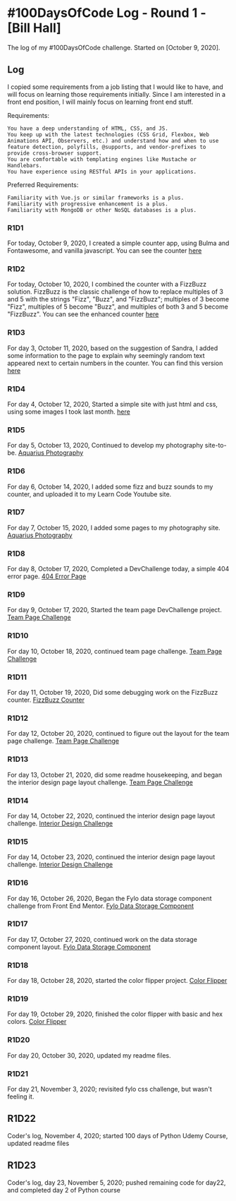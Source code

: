 # #100DaysOfCode Log - Round 1 - [Bill Hall]

The log of my #100DaysOfCode challenge. Started on [October 9, 2020].

## Log
I copied some requirements from a job listing that I would like to have, and will focus on learning those requirements initially. Since I am interested in a front end position, I will mainly focus on learning front end stuff.

Requirements:

    You have a deep understanding of HTML, CSS, and JS.
    You keep up with the latest technologies (CSS Grid, Flexbox, Web Animations API, Observers, etc.) and understand how and when to use feature detection, polyfills, @supports, and vendor-prefixes to provide cross-browser support.
    You are comfortable with templating engines like Mustache or Handlebars.
    You have experience using RESTful APIs in your applications.

Preferred Requirements:

    Familiarity with Vue.js or similar frameworks is a plus.
    Familiarity with progressive enhancement is a plus.
    Familiarity with MongoDB or other NoSQL databases is a plus.

### R1D1 
 For today, October 9, 2020, I created a simple counter app, using Bulma and Fontawesome, and vanilla javascript. You can see the counter <a href="https://codewriting.dev/100daysofcode/counter/index.html">here</a>

### R1D2

For today, October 10, 2020, I combined the counter with a FizzBuzz solution. FizzBuzz is the classic challenge of how to replace multiples of 3 and 5 with the strings "Fizz", "Buzz", and "FizzBuzz"; multiples of 3 become "Fizz", multiples of 5 become "Buzz", and multiples of both 3 and 5 become "FizzBuzz". You can see the enhanced counter <a href="https://codewriting.dev/100daysofcode/day2">here</a>

### R1D3

For day 3, October 11, 2020, based on the suggestion of Sandra, I added some information to the page to explain why seemingly random text appeared next to certain numbers in the counter. You can find this version <a href="https://codewriting.dev/100daysofcode/day3">here</a>

### R1D4

For day 4, October 12, 2020, Started a simple site with just html and css, using some images I took last month. <a href="https://codewriting.dev/100daysofcode/day4">here</a>

### R1D5

For day 5, October 13, 2020, Continued to develop my photography site-to-be. <a href="https://aquariusphotographyaz.com">Aquarius Photography</a>

### R1D6

For day 6, October 14, 2020, I added some fizz and buzz sounds to my counter, and uploaded it to my Learn Code Youtube site.

### R1D7

For day 7, October 15, 2020, I added some pages to my photography site. <a href="https://aquariusphotographyaz.com">Aquarius Photography</a>

### R1D8

For day 8, October 17, 2020, Completed a DevChallenge today, a simple 404 error page.  <a href="https://codewriting.dev/100daysofcode/day8">404 Error Page</a>

### R1D9

For day 9, October 17, 2020, Started the team page DevChallenge project. <a href="https://codewriting.dev/100daysofcode/day9">Team Page Challenge</a>

### R1D10

For day 10, October 18, 2020, continued team page challenge. <a href="https://codewriting.dev/100daysofcode/day9">Team Page Challenge</a>

### R1D11

For day 11, October 19, 2020, Did some debugging work on the FizzBuzz counter. <a href="https://codewriting.dev/100daysofcode/day3">FizzBuzz Counter</a>

### R1D12

For day 12, October 20, 2020, continued to figure out the layout for the team page challenge. <a href="https://codewriting.dev/100daysofcode/day9">Team Page Challenge</a> 

### R1D13

For day 13, October 21, 2020, did some readme housekeeping, and began the interior design page layout  challenge. <a href="https://codewriting.dev/100daysofcode/day13">Team Page Challenge</a> 

### R1D14

For day 14, October 22, 2020, continued the interior design page layout challenge. <a href="https://codewriting.dev/100daysofcode/day13">Interior Design Challenge</a> 

### R1D15

For day 14, October 23, 2020, continued the interior design page layout challenge. <a href="https://codewriting.dev/100daysofcode/day13">Interior Design Challenge</a>

### R1D16

For day 16, October 26, 2020, Began the Fylo data storage component challenge from Front End Mentor. <a href="https://www.frontendmentor.io/challenges/fylo-data-storage-component-1dZPRbV5n">Fylo Data Storage Component</a>

### R1D17

For day 17, October 27, 2020, continued work on the data storage component layout. <a href="https://www.frontendmentor.io/challenges/fylo-data-storage-component-1dZPRbV5n">Fylo Data Storage Component</a>

### R1D18

For day 18, October 28, 2020, started the color flipper project. <a href="https://codewriting.dev/100daysofcode/day18">Color Flipper</a>

### R1D19

For day 19, October 29, 2020, finished the color flipper with basic and hex colors. <a href="https://codewriting.dev/100daysofcode/day18">Color Flipper</a>

### R1D20

For day 20, October 30, 2020, updated my readme files. 

### R1D21

For day 21, November 3, 2020; revisited fylo css challenge, but wasn't feeling it.

## R1D22

Coder's log, November 4, 2020; started 100 days of Python Udemy Course, updated readme files

## R1D23

Coder's log, day 23, November 5, 2020; pushed remaining code for day22, and completed day 2 of Python course

